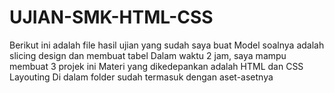 # UJIAN-SMK-HTML-CSS
Berikut ini adalah file hasil ujian yang sudah saya buat
Model soalnya adalah slicing design dan membuat tabel
Dalam waktu 2 jam, saya mampu membuat 3 projek ini
Materi yang dikedepankan adalah HTML dan CSS Layouting
Di dalam folder sudah termasuk dengan aset-asetnya
